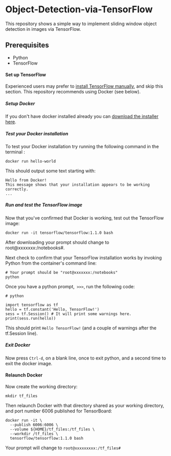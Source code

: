 # Object-Detection-via-TensorFlow
This repository shows a simple way to implement sliding window object detection in images via TensorFlow. 

## Prerequisites
* Python
* TensorFlow

#### Set up TensorFlow

Experienced users may prefer to [install TensorFlow manually](https://www.tensorflow.org/install/), and skip this section.
This repository recommends using Docker (see below).

##### Setup Docker

If you don't have docker installed already you can [download the installer here](https://www.docker.com/community-edition).

##### Test your Docker installation
To test your Docker installation try running the following command in the terminal :
```
docker run hello-world
```
This should output some text starting with:
```
Hello from Docker!
This message shows that your installation appears to be working correctly.
...
```
##### Run and test the TensorFlow image
Now that you've confirmed that Docker is working, test out the TensorFlow image:
```
docker run -it tensorflow/tensorflow:1.1.0 bash
```
After downloading your prompt should change to root@xxxxxxx:/notebooks#.

Next check to confirm that your TensorFlow installation works by invoking Python from the container's command line:
```
# Your prompt should be "root@xxxxxxx:/notebooks" 
python
```
Once you have a python prompt,``` >>>```, run the following code:
```
# python

import tensorflow as tf
hello = tf.constant('Hello, TensorFlow!')
sess = tf.Session() # It will print some warnings here.
print(sess.run(hello))
```
This should print ```Hello TensorFlow!``` (and a couple of warnings after the tf.Session line).

##### Exit Docker
Now press ```Ctrl-d```, on a blank line, once to exit python, and a second time to exit the docker image.

#### Relaunch Docker

Now create the working directory:
```
mkdir tf_files
```
Then relaunch Docker with that directory shared as your working directory, and port number 6006 published for TensorBoard:
```
docker run -it \
  --publish 6006:6006 \
  --volume ${HOME}/tf_files:/tf_files \
  --workdir /tf_files \
  tensorflow/tensorflow:1.1.0 bash
```
Your prompt will change to ```root@xxxxxxxxx:/tf_files#```

